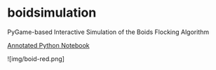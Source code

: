 boidsimulation
==============

PyGame-based Interactive Simulation of the Boids Flocking Algorithm

[Annotated Python Notebook](http://nbviewer.ipython.org/github/stevefox/boidsimulation/blob/master/BoidsAlgorithmGame.ipynb)

![img/boid-red.png]
